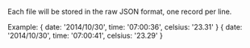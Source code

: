 Each file will be stored in the raw JSON format, one record per line.

Example:
{ date: '2014/10/30', time: '07:00:36', celsius: '23.31' }
{ date: '2014/10/30', time: '07:00:41', celsius: '23.29' }
